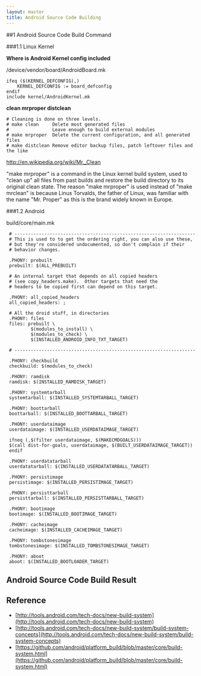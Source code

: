 ```yaml
---
layout: master
title: Android Source Code Building
---
```


##1 Android Source Code Build Command

###1.1 Linux Kernel 

**Where is Android Kernel config included**

/device/vendor/board/AndroidBoard.mk

    ifeq ($(KERNEL_DEFCONFIG),)
        KERNEL_DEFCONFIG := board_defconfig
    endif
    include kernel/AndroidKernel.mk

 
**clean mrproper distclean**

    # Cleaning is done on three levels.
    # make clean     Delete most generated files
    #                Leave enough to build external modules
    # make mrproper  Delete the current configuration, and all generated files
    # make distclean Remove editor backup files, patch leftover files and the like

http://en.wikipedia.org/wiki/Mr._Clean

 "make mrproper" is a command in the Linux kernel build system, used to "clean up" all files from past builds and restore the build directory to its original clean state. The reason "make mrproper" is used instead of "make mrclean" is because Linus Torvalds, the father of Linux, was familiar with the name "Mr. Proper" as this is the brand widely known in Europe.

###1.2 Android

build/core/main.mk

     # -------------------------------------------------------------------
     # This is used to to get the ordering right, you can also use these,
     # but they're considered undocumented, so don't complain if their
     # behavior changes.

     .PHONY: prebuilt
     prebuilt: $(ALL_PREBUILT)

     # An internal target that depends on all copied headers
     # (see copy_headers.make).  Other targets that need the
     # headers to be copied first can depend on this target.

     .PHONY: all_copied_headers
     all_copied_headers: ;

     # All the droid stuff, in directories
     .PHONY: files
     files: prebuilt \
             $(modules_to_install) \
             $(modules_to_check) \
             $(INSTALLED_ANDROID_INFO_TXT_TARGET)
     
     # -------------------------------------------------------------------

     .PHONY: checkbuild
     checkbuild: $(modules_to_check)

     .PHONY: ramdisk
     ramdisk: $(INSTALLED_RAMDISK_TARGET)

     .PHONY: systemtarball
     systemtarball: $(INSTALLED_SYSTEMTARBALL_TARGET)

     .PHONY: boottarball
     boottarball: $(INSTALLED_BOOTTARBALL_TARGET)

     .PHONY: userdataimage
     userdataimage: $(INSTALLED_USERDATAIMAGE_TARGET)

     ifneq (,$(filter userdataimage, $(MAKECMDGOALS)))
     $(call dist-for-goals, userdataimage, $(BUILT_USERDATAIMAGE_TARGET))
     endif

     .PHONY: userdatatarball
     userdatatarball: $(INSTALLED_USERDATATARBALL_TARGET)

     .PHONY: persistimage
     persistimage: $(INSTALLED_PERSISTIMAGE_TARGET)

     .PHONY: persisttarball
     persisttarball: $(INSTALLED_PERSISTTARBALL_TARGET)

     .PHONY: bootimage
     bootimage: $(INSTALLED_BOOTIMAGE_TARGET)

     .PHONY: cacheimage
     cacheimage: $(INSTALLED_CACHEIMAGE_TARGET)

     .PHONY: tombstonesimage
     tombstonesimage: $(INSTALLED_TOMBSTONESIMAGE_TARGET)

     .PHONY: aboot
     aboot: $(INSTALLED_BOOTLOADER_TARGET)


## Android Source Code Build Result

## Reference

- [http://tools.android.com/tech-docs/new-build-system](http://tools.android.com/tech-docs/new-build-system)
- [http://tools.android.com/tech-docs/new-build-system/build-system-concepts](http://tools.android.com/tech-docs/new-build-system/build-system-concepts)
- [https://github.com/android/platform_build/blob/master/core/build-system.html](https://github.com/android/platform_build/blob/master/core/build-system.html)
